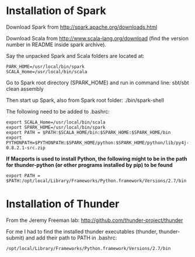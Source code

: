 # Installation of Spark
Download Spark from http://spark.apache.org/downloads.html 

Download Scala from http://www.scala-lang.org/download (find the version number in README inside spark archive). 

Say the unpacked Spark and Scala folders are located at:

```
PARK_HOME=/usr/local/bin/spark
SCALA_Home=/usr/local/bin/scala
```

Go to Spark root directory (SPARK_HOME) and run in command line: sbt/sbt clean assembly

Then start up Spark, also from Spark root folder: ./bin/spark-shell

The following need to be added to .bashrc:

```
export SCALA_Home=/usr/local/bin/scala
export SPARK_HOME=/usr/local/bin/spark
export PATH = $PATH:$SCALA_HOME/bin:$SPARK_HOME:$SPARK_HOME/bin
export PYTHONPATH=$PYTHONPATH:$SPARK_HOME/python:$SPARK_HOME/python/lib/py4j-0.8.2.1-src.zip
```

**If Macports is used to install Python, the following might to be in the path for thunder-python (or other programs installed by pip) to be found**

```
export PATH = $PATH:/opt/local/Library/Frameworks/Python.framework/Versions/2.7/bin
```

# Installation of Thunder
From the Jeremy Freeman lab: http://github.com/thunder-project/thunder

For me I had to find the installed thunder executables (thunder, thunder-submit) and add their path to PATH in .bashrc:

```
/opt/local/Library/Frameworks/Python.framework/Versions/2.7/bin
```